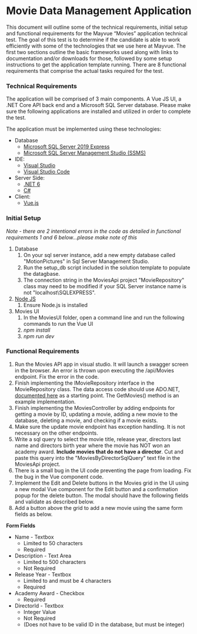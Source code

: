 
# Movie Data Management Application

This document will outline some of the technical requirements, initial setup and functional requirements for the Mayvue “Movies” application technical test. The goal of this test is to determine if the candidate is able to work efficiently with some of the technologies that we use here at Mayvue. The first two sections outline the basic frameworks used along with links to documentation and/or downloads for those, followed by some setup instructions to get the application template running. There are 8 functional requirements that comprise the actual tasks required for the test.

### Technical Requirements

The application will be comprised of 3 main components. A Vue JS UI, a .NET Core API back end and a Microsoft SQL Server database. Please make sure the following applications are installed and utilized in order to complete the test.

The application must be implemented using these technologies:

* Database
  * [Microsoft SQL Server 2019 Express](https://learn.microsoft.com/en-us/sql/database-engine/install-windows/install-sql-server?view=sql-server-ver15)
  * [Microsoft SQL Server Management Studio (SSMS)](https://aka.ms/ssmsfullsetup)
 * IDE: 
	 * [Visual Studio](https://visualstudio.microsoft.com/vs/)
	 * [Visual Studio Code](https://code.visualstudio.com/)
 * Server Side: 
	 * [.NET 6](https://dotnet.microsoft.com/en-us/learn/aspnet/hello-world-tutorial/install)
	 * [C#](https://learn.microsoft.com/en-us/dotnet/csharp/language-reference/)
 * Client: 
	 * [Vue.js](https://vuejs.org/guide/introduction.html)

### Initial Setup
*Note - there are 2 intentional errors in the code as detailed in functional requirements 1 and 6 below...please make note of this*

 1. Database
     1. On your sql server instance, add a new empty database called "MotionPictures" in Sql Server Management Studio.
	 2. Run the setup_db script included in the solution template to populate the datagbase.
	 3. The connection string in the MoviesApi project "MovieRepository" class may need to be modified if your SQL Server instance name is not "localhost\SQLEXPRESS".
 2. [Node JS](https://nodejs.org/en/)
	 1. Ensure Node.js is installed 
 3. Movies UI
	 1. In the MoviesUI folder, open a command line and run the following commands to run the Vue UI
	 2. *npm install*
	 3. *npm run dev*

### Functional Requirements

 1. Run the Movies API app in visual studio. It will launch a swagger screen in the browser. An error is thrown upon executing the /api/Movies endpoint. Fix the error in the code.
 2. Finish implementing the IMovieRepository interface in the MovieRepository class. The data access code should use ADO.NET, [documented here](https://learn.microsoft.com/en-us/dotnet/api/system.data.sqlclient.sqlcommand?view=dotnet-plat-ext-6.0) as a starting point. The GetMovies() method is an example implementation. 
 3. Finish implementing the MoviesController by adding endpoints for getting a movie by ID, updating a movie, adding a new movie to the database, deleting a movie, and checking if a movie exists.
 4. Make sure the update movie endpoint has exception handling. It is not necessary on the other endpoints.
 5. Write a sql query to select the movie title, release year, directors last name and directors birth year where the movie has NOT won an academy award. **Include movies that do not have a director**. Cut and paste this query into the "MoviesByDirectorSqlQuery" text file in the MoviesApi project.
 6. There is a small bug in the UI code preventing the page from loading. Fix the bug in the Vue component code. 
 7. Implement the Edit and Delete buttons in the Movies grid in the UI using a new modal Vue component for the Edit button and a confirmation popup for the delete button. The modal should have the following fields and validate as described below. 
 8. Add a button above the grid to add a new movie using the same form fields as below.
 
 
**Form Fields**

 - Name - Textbox
	 - Limited to 50 characters
	 - Required
 - Description - Text Area
	 - Limited to 500 characters
	 - Not Required
 - Release Year - Textbox
	 - Limited to and must be 4 characters
	 - Required
 - Academy Award - Checkbox
	 - Required
 - DirectorId - Textbox
	 - Integer Value
	 - Not Required
	 - (Does not have to be valid ID in the database, but must be integer)

